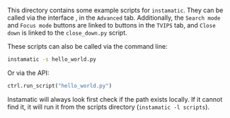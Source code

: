 This directory contains some example scripts for `instamatic`. They can be called via the interface , in the `Advanced` tab. Additionally, the `Search mode` and `Focus mode` buttons are linked to buttons in the `TVIPS` tab, and `Close down` is linked to the `close_down.py` script.

These scripts can also be called via the command line:

```bash
instamatic -s hello_world.py
```

Or via the API:

```python
ctrl.run_script("hello_world.py")
```

Instamatic will always look first check if the path exists locally. If it cannot find it, it will run it from the scripts directory (`instamatic -l scripts`).

